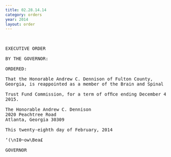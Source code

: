```yaml
---
title: 02.28.14.14
category: orders
year: 2014
layout: order
---
```


<pre> 

EXECUTIVE ORDER

BY THE GOVERNOR:

ORDERED:

That the Honorable Andrew C. Dennison of Fulton County,
Georgia, is reappointed as a member of the Brain and Spinal Injury

Trust Fund Commission, for a term of ofﬁce ending December 4,
2015.

The Honorable Andrew C. Dennison
2020 Peachtree Road
Atlanta, Georgia 30309

This twenty-eighth day of February, 2014

‘(\nI0~ow\Bea£

GOVERNOR

</pre>
